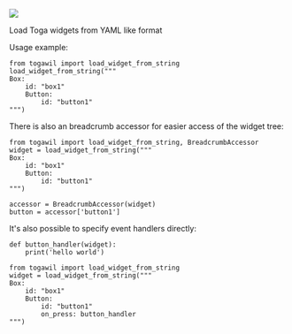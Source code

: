 ![](https://github.com/tomplast/togawil/actions/workflows/python-tests.yml/badge.svg?branch=dev) 

Load Toga widgets from YAML like format

Usage example:
```
from togawil import load_widget_from_string
load_widget_from_string("""
Box:
    id: "box1"
    Button:
        id: "button1"
""")

```

There is also an breadcrumb accessor for easier access of the widget tree:
```
from togawil import load_widget_from_string, BreadcrumbAccessor
widget = load_widget_from_string("""
Box:
    id: "box1"
    Button:
        id: "button1"
""")

accessor = BreadcrumbAccessor(widget)
button = accessor['button1']
```

It's also possible to specify event handlers directly:

```
def button_handler(widget):
    print('hello world')

from togawil import load_widget_from_string
widget = load_widget_from_string("""
Box:
    id: "box1"
    Button:
        id: "button1"
        on_press: button_handler
""")
```

